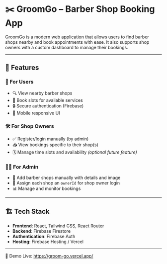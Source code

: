 # ✂️ GroomGo – Barber Shop Booking App

GroomGo is a modern web application that allows users to find barber shops nearby and book appointments with ease. It also supports shop owners with a custom dashboard to manage their bookings.


---

## 🚀 Features

### 👤 For Users
- 🔍 View nearby barber shops
- 📅 Book slots for available services
- 🔒 Secure authentication (Firebase)
- 📱 Mobile responsive UI

### 🛠️ For Shop Owners
- ✅ Register/login manually (by admin)
- 📥 View bookings specific to their shop(s)
- 🗓️ Manage time slots and availability *(optional future feature)*

### 🧑‍💻 For Admin
- 🧾 Add barber shops manually with details and image
- 🔑 Assign each shop an `ownerId` for shop owner login
- 📊 Manage and monitor bookings

---

## 🏗️ Tech Stack

- **Frontend**: React, Tailwind CSS, React Router
- **Backend**: Firebase Firestore
- **Authentication**: Firebase Auth
- **Hosting**: Firebase Hosting / Vercel

---

📸 Demo
Live: https://groom-go.vercel.app/
